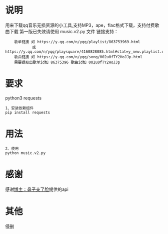 # 说明
用来下载qq音乐无损资源的小工具,支持MP3，ape，flac格式下载，支持付费歌曲下载
第一版已失效请使用 music.v2.py 文件
链接支持：
```
    歌单链接 如 https://y.qq.com/n/yqq/playlist/863753969.html 
            或 https://y.qq.com/n/yqq/playsquare/4160828085.html#stat=y_new.playlist.dissnam
    歌曲链接 如 https://y.qq.com/n/yqq/song/002u0fTY2HoJJp.html
    需要提取出歌单id如 86375396 歌曲id如 002u0fTY2HoJJp
```
# 要求
python3
requests
```
1、安装依赖组件
pip install requests
```

# 用法
``` 
2、使用
python music.v2.py
```

# 感谢
感谢<a href='https://www.bzqll.com' target='_blank'>博主：鼻子亲了脸</a>提供的api

# 其他
侵删
